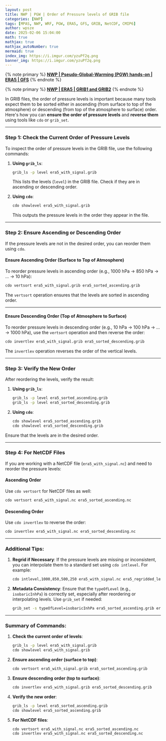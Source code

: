 ```yaml
---
layout: post
title: NWP | PGW | Order of Pressure levels of GRIB file
categories: [NWP]
tags: [MPAS, NWP, WRF, PGW, ERA5, GFS, GRIB, NetCDF, CMIP6]
author: wpsze
date: 2025-02-06 15:04:00
math: true
mathjax: true
mathjax_autoNumber: true
mermaid: true
index_img: https://i.imgur.com/yzuPf2q.png
banner_img: https://i.imgur.com/yzuPf2q.png
---
```


{% note primary %}
[**NWP | Pseudo-Global-Warming (PGW) hands-on | ERA5 | GFS**](https://waipangsze.github.io/2025/02/03/NWP-PGW-hands-on-ERA5-GFS/)
{% endnote %}

{% note primary %}
[**NWP | ERA5 | GRIB1 and GRIB2**](https://waipangsze.github.io/2025/02/05/NWP-ERA5-GRIB1-GRIB2/)
{% endnote %}

In GRIB files, the order of pressure levels is important because many tools expect them to be sorted either in ascending (from surface to top of the atmosphere) or descending (from top of the atmosphere to surface) order. Here's how you can **ensure the order of pressure levels** and **reverse them** using tools like `cdo` or `grib_set`.

---

### **Step 1: Check the Current Order of Pressure Levels**

To inspect the order of pressure levels in the GRIB file, use the following commands:

1. **Using `grib_ls`**:
   ```bash
   grib_ls -p level era5_with_signal.grib
   ```
   This lists the levels (`level`) in the GRIB file. Check if they are in ascending or descending order.

2. **Using `cdo`**:
   ```bash
   cdo showlevel era5_with_signal.grib
   ```
   This outputs the pressure levels in the order they appear in the file.

---

### **Step 2: Ensure Ascending or Descending Order**

If the pressure levels are not in the desired order, you can reorder them using `cdo`.

#### **Ensure Ascending Order (Surface to Top of Atmosphere)**
To reorder pressure levels in ascending order (e.g., 1000 hPa → 850 hPa → ... → 10 hPa):

```bash
cdo vertsort era5_with_signal.grib era5_sorted_ascending.grib
```

The `vertsort` operation ensures that the levels are sorted in ascending order.

---

#### **Ensure Descending Order (Top of Atmosphere to Surface)**
To reorder pressure levels in descending order (e.g., 10 hPa → 100 hPa → ... → 1000 hPa), use the `vertsort` operation and then reverse the order:

```bash
cdo invertlev era5_with_signal.grib era5_sorted_descending.grib
```

The `invertlev` operation reverses the order of the vertical levels.

---

### **Step 3: Verify the New Order**

After reordering the levels, verify the result:

1. **Using `grib_ls`**:
   ```bash
   grib_ls -p level era5_sorted_ascending.grib
   grib_ls -p level era5_sorted_descending.grib
   ```

2. **Using `cdo`**:
   ```bash
   cdo showlevel era5_sorted_ascending.grib
   cdo showlevel era5_sorted_descending.grib
   ```

Ensure that the levels are in the desired order.

---

### **Step 4: For NetCDF Files**

If you are working with a NetCDF file (`era5_with_signal.nc`) and need to reorder the pressure levels:

#### **Ascending Order**
Use `cdo vertsort` for NetCDF files as well:

```bash
cdo vertsort era5_with_signal.nc era5_sorted_ascending.nc
```

#### **Descending Order**
Use `cdo invertlev` to reverse the order:

```bash
cdo invertlev era5_with_signal.nc era5_sorted_descending.nc
```

---

### Additional Tips:

1. **Regrid if Necessary**:
   If the pressure levels are missing or inconsistent, you can interpolate them to a standard set using `cdo intlevel`. For example:

   ```bash
   cdo intlevel,1000,850,500,250 era5_with_signal.nc era5_regridded_levels.nc
   ```

2. **Metadata Consistency**:
   Ensure that the `typeOfLevel` (e.g., `isobaricInhPa`) is correctly set, especially after reordering or interpolating levels. Use `grib_set` if needed:

   ```bash
   grib_set -s typeOfLevel=isobaricInhPa era5_sorted_ascending.grib era5_final.grib
   ```

---

### Summary of Commands:

1. **Check the current order of levels**:
   ```bash
   grib_ls -p level era5_with_signal.grib
   cdo showlevel era5_with_signal.grib
   ```

2. **Ensure ascending order (surface to top)**:
   ```bash
   cdo vertsort era5_with_signal.grib era5_sorted_ascending.grib
   ```

3. **Ensure descending order (top to surface)**:
   ```bash
   cdo invertlev era5_with_signal.grib era5_sorted_descending.grib
   ```

4. **Verify the new order**:
   ```bash
   grib_ls -p level era5_sorted_ascending.grib
   cdo showlevel era5_sorted_ascending.grib
   ```

5. **For NetCDF files**:
   ```bash
   cdo vertsort era5_with_signal.nc era5_sorted_ascending.nc
   cdo invertlev era5_with_signal.nc era5_sorted_descending.nc
   ```
